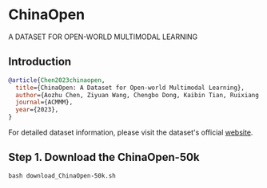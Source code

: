 # ChinaOpen
A DATASET FOR OPEN-WORLD MULTIMODAL LEARNING

## Introduction

<!-- [DATASET] -->

```BibTeX
@article{Chen2023chinaopen,
  title={ChinaOpen: A Dataset for Open-world Multimodal Learning},
  author={Aozhu Chen, Ziyuan Wang, Chengbo Dong, Kaibin Tian, Ruixiang Zhao, Xun Liang, Zhanhui Kang, Xirong Li},
  journal={ACMMM},
  year={2023},
}
```
For detailed dataset information, please visit the dataset's official [website](https://ruc-aimc-lab.github.io/ChinaOpen/).  


## Step 1. Download the ChinaOpen-50k
```shell
bash download_ChinaOpen-50k.sh
```

